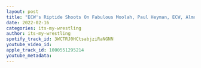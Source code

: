 ```yaml
---
layout: post
title: "ECW's Riptide Shoots On Fabulous Moolah, Paul Heyman, ECW, Almost Signing For WWE & More"
date: 2022-02-16
categories: its-my-wrestling
author: its-my-wrestling
spotify_track_id: 3WCTRJ0HCtsabjziRaNGNN
youtube_video_id: 
apple_track_id: 1000551295214
youtube_metadata: 
---
```

